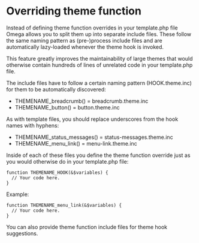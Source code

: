 # Overriding theme function

Instead of defining theme function overrides in your template.php file Omega allows you to split them up into separate include files. These follow the same naming pattern as (pre-)process include files and are automatically lazy-loaded whenever the theme hook is invoked.

This feature greatly improves the maintainability of large themes that would otherwise contain hundreds of lines of unrelated code in your template.php file.

The include files have to follow a certain naming pattern (HOOK.theme.inc) for them to be automatically discovered:

* THEMENAME_breadcrumb() = breadcrumb.theme.inc
* THEMENAME_button() = button.theme.inc

As with template files, you should replace underscores from the hook names with hyphens:

* THEMENAME_status_messages() = status-messages.theme.inc
* THEMENAME_menu_link() = menu-link.theme.inc

Inside of each of these files you define the theme function override just as you would otherwise do in your template.php file:

```
function THEMENAME_HOOK(&$variables) {
  // Your code here.
}
```

Example:

```
function THEMENAME_menu_link(&$variables) {
  // Your code here.
}
```

You can also provide theme function include files for theme hook suggestions.
